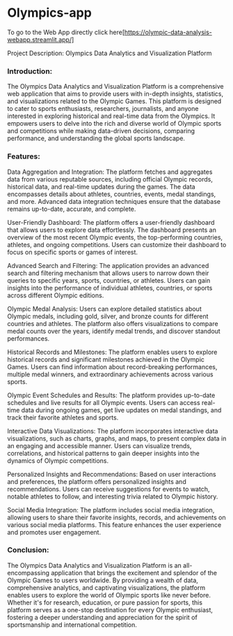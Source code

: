 # Olympics-app

To go to the Web App directly click here[https://olympic-data-analysis-webapp.streamlit.app/]

Project Description: Olympics Data Analytics and Visualization Platform

### Introduction:
The Olympics Data Analytics and Visualization Platform is a comprehensive web application that aims to provide users with in-depth insights, statistics, and visualizations related to the Olympic Games. This platform is designed to cater to sports enthusiasts, researchers, journalists, and anyone interested in exploring historical and real-time data from the Olympics. It empowers users to delve into the rich and diverse world of Olympic sports and competitions while making data-driven decisions, comparing performance, and understanding the global sports landscape.

### Features:

Data Aggregation and Integration:
The platform fetches and aggregates data from various reputable sources, including official Olympic records, historical data, and real-time updates during the games. The data encompasses details about athletes, countries, events, medal standings, and more. Advanced data integration techniques ensure that the database remains up-to-date, accurate, and complete.

User-Friendly Dashboard:
The platform offers a user-friendly dashboard that allows users to explore data effortlessly. The dashboard presents an overview of the most recent Olympic events, the top-performing countries, athletes, and ongoing competitions. Users can customize their dashboard to focus on specific sports or games of interest.

Advanced Search and Filtering:
The application provides an advanced search and filtering mechanism that allows users to narrow down their queries to specific years, sports, countries, or athletes. Users can gain insights into the performance of individual athletes, countries, or sports across different Olympic editions.

Olympic Medal Analysis:
Users can explore detailed statistics about Olympic medals, including gold, silver, and bronze counts for different countries and athletes. The platform also offers visualizations to compare medal counts over the years, identify medal trends, and discover standout performances.

Historical Records and Milestones:
The platform enables users to explore historical records and significant milestones achieved in the Olympic Games. Users can find information about record-breaking performances, multiple medal winners, and extraordinary achievements across various sports.

Olympic Event Schedules and Results:
The platform provides up-to-date schedules and live results for all Olympic events. Users can access real-time data during ongoing games, get live updates on medal standings, and track their favorite athletes and sports.

Interactive Data Visualizations:
The platform incorporates interactive data visualizations, such as charts, graphs, and maps, to present complex data in an engaging and accessible manner. Users can visualize trends, correlations, and historical patterns to gain deeper insights into the dynamics of Olympic competitions.

Personalized Insights and Recommendations:
Based on user interactions and preferences, the platform offers personalized insights and recommendations. Users can receive suggestions for events to watch, notable athletes to follow, and interesting trivia related to Olympic history.

Social Media Integration:
The platform includes social media integration, allowing users to share their favorite insights, records, and achievements on various social media platforms. This feature enhances the user experience and promotes user engagement.

### Conclusion:
The Olympics Data Analytics and Visualization Platform is an all-encompassing application that brings the excitement and splendor of the Olympic Games to users worldwide. By providing a wealth of data, comprehensive analytics, and captivating visualizations, the platform enables users to explore the world of Olympic sports like never before. Whether it's for research, education, or pure passion for sports, this platform serves as a one-stop destination for every Olympic enthusiast, fostering a deeper understanding and appreciation for the spirit of sportsmanship and international competition.
 
